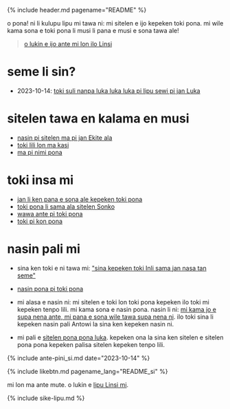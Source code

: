 {% include header.md pagename="README" %}



<span class="si">o pona! ni li kulupu lipu mi tawa ni: mi sitelen e ijo kepeken toki pona. mi wile kama sona e toki pona li musi li pana e musi e sona tawa ale!</span>

> <span class="si">[o lukin e ijo ante mi lon ilo Linsi](https://linktr.ee/jantelakoman) &nbsp; <a href="https://linktr.ee/jantelakoman"><img src="https://joelthomastr.github.io/tokipona/Linktree_logo.svg.png" style="height: 1em;"></a></span>

# <span class="si">seme li sin?</span>

- <span class="si"><span class="sidef">2023-10-14:</span> [toki suli nanpa luka luka luka pi lipu sewi pi jan Luka](https://joelthomastr.github.io/tokipona/lipu-pi-jan-Luka-15_si)</span>

# <span class="si">sitelen tawa en kalama en musi</span>

- <span class="si">[nasin pi sitelen ma pi jan Ekite ala](https://joelthomastr.github.io/tokipona/jan-ekite-ala_si)</span>
- <span class="si">[toki lili lon ma kasi](https://joelthomastr.github.io/tokipona/toki-pi-kon-pona_si)</span>
- <span class="si">[ma pi nimi pona](https://joelthomastr.github.io/tokipona/ma-pi-nimi-pona-1_si)</span>


# <span class="si">toki insa mi</span>

- <span class="si">[jan li ken pana e sona ale kepeken toki pona](https://joelthomastr.github.io/tokipona/pana-sona-ale_si)</span>
- <span class="si">[toki pona li sama ala sitelen Sonko](https://joelthomastr.github.io/tokipona/sitelen-sonko_si)</span>
- <span class="si">[wawa ante pi toki pona](https://joelthomastr.github.io/tokipona/wawa-pi-toki-pona_si)</span>
- <span class="si">[toki pi kon pona](https://joelthomastr.github.io/tokipona/toki-pi-kon-pona_si)</span>

# <span class="si">nasin pali mi</span>

- <span class="si">sina ken toki e ni tawa mi:  ["sina kepeken toki Inli sama jan nasa tan seme"](https://joelthomastr.github.io/tokipona/kepeken-pi-toki-inli_si)</span>

- <span class="si">[nasin pona pi toki pona](https://joelthomastr.github.io/tokipona/nasin-pona-pi-toki-pona_si)</span>

- <span class="si">mi alasa e nasin ni: mi sitelen e toki lon toki pona kepeken ilo toki mi kepeken tenpo lili. mi kama sona e nasin pona. nasin li ni: [mi kama jo e supa nena ante, mi pana e sona wile tawa supa nena ni](https://www.reddit.com/r/tokipona/comments/r6nu43/efficient_keyboard_idea_the_video_shows_the_steps/). ilo toki sina li kepeken nasin pali Antowi la sina ken kepeken nasin ni.</span>

- <span class="si">mi pali e [sitelen pona pona luka](https://joelthomastr.github.io/tokipona/sitelen-pona-pona-luka_si). kepeken ona la sina ken sitelen e sitelen pona pona kepeken palisa sitelen kepeken tenpo lili.</span>

{% include ante-pini_si.md date="2023-10-14" %}

{% include likebtn.md pagename_lang="README_si" %}

<span class="si">mi lon ma ante mute. o lukin e [lipu Linsi mi](https://linktr.ee/jantelakoman).</span>

{% include sike-lipu.md %}
